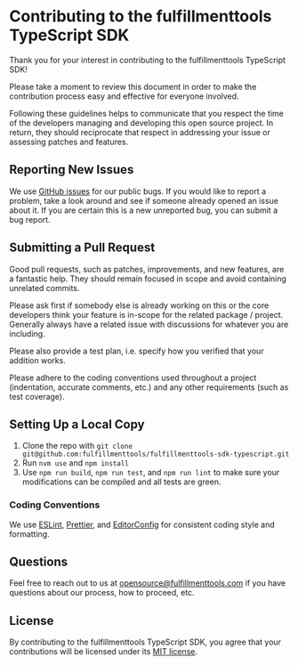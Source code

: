 #  Contributing to the fulfillmenttools TypeScript SDK

Thank you for your interest in contributing to the fulfillmenttools TypeScript SDK!

Please take a moment to review this document in order to make the contribution process easy and effective for everyone involved.

Following these guidelines helps to communicate that you respect the time of the developers managing and developing this open source project. In return, they should reciprocate that respect in addressing your issue or assessing patches and features.

## Reporting New Issues

We use [GitHub issues](https://github.com/fulfillmenttools/fulfillmenttools-sdk-typescript/issues) for our public bugs. If you would like to report a problem, take a look around and see if someone already opened an issue about it. If you are certain this is a new unreported bug, you can submit a bug report.

## Submitting a Pull Request

Good pull requests, such as patches, improvements, and new features, are a fantastic help. They should remain focused in scope and avoid containing unrelated commits.

Please ask first if somebody else is already working on this or the core developers think your feature is in-scope for the related package / project. Generally always have a related issue with discussions for whatever you are including.

Please also provide a test plan, i.e. specify how you verified that your addition works.

Please adhere to the coding conventions used throughout a project (indentation, accurate comments, etc.) and any other requirements (such as test coverage).

## Setting Up a Local Copy

1. Clone the repo with `git clone git@github.com:fulfillmenttools/fulfillmenttools-sdk-typescript.git`
1. Run `nvm use` and `npm install`
1. Use `npm run build`, `npm run test`, and `npm run lint` to make sure your modifications can be compiled and all tests are green.

### Coding Conventions

We use [ESLint](https://eslint.org/), [Prettier](https://prettier.io/), and [EditorConfig](https://editorconfig.org/) for consistent coding style and formatting.

## Questions

Feel free to reach out to us at [opensource@fulfillmenttools.com](mailto:opensource@fulfillmenttools.com) if you have questions about our process, how to proceed, etc.

## License

By contributing to the fulfillmenttools TypeScript SDK, you agree that your contributions will be licensed under its [MIT license](https://github.com/fulfillmenttools/fulfillmenttools-sdk-typescript/blob/master/LICENSE).

